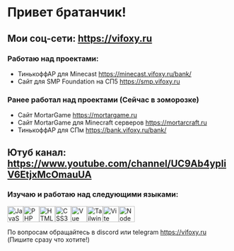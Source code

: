 # Привет братанчик!

## Мои соц-сети: https://vifoxy.ru

### Работаю над проектами:
- ТинькоффАР для Minecast https://minecast.vifoxy.ru/bank/
- Сайт для SMP Foundation на СП5 https://smp.vifoxy.ru

### Ранее работал над проектами (Сейчас в зоморозке)
- Сайт MortarGame https://mortargame.ru
- Сайт MortarGame для Minecraft серверов https://mortarcraft.ru
- ТинькоффАР для СПм https://bank.vifoxy.ru/bank/

## Ютуб канал: https://www.youtube.com/channel/UC9Ab4ypIiV6EtjxMcOmauUA

### Изучаю и работаю над следующими языками:
<p align="left">
<a href="https://developer.mozilla.org/en-US/docs/Web/JavaScript" target="_blank" rel="noreferrer"><img src="https://raw.githubusercontent.com/danielcranney/readme-generator/main/public/icons/skills/javascript-colored.svg" width="36" height="36" alt="JavaScript" /></a><a href="https://www.php.net/" target="_blank" rel="noreferrer"><img src="https://raw.githubusercontent.com/danielcranney/readme-generator/main/public/icons/skills/php-colored.svg" width="36" height="36" alt="PHP" /></a><a href="https://developer.mozilla.org/en-US/docs/Glossary/HTML5" target="_blank" rel="noreferrer"><img src="https://raw.githubusercontent.com/danielcranney/readme-generator/main/public/icons/skills/html5-colored.svg" width="36" height="36" alt="HTML5" /></a><a href="https://www.w3.org/TR/CSS/#css" target="_blank" rel="noreferrer"><img src="https://raw.githubusercontent.com/danielcranney/readme-generator/main/public/icons/skills/css3-colored.svg" width="36" height="36" alt="CSS3" /></a><a href="https://vuejs.org/" target="_blank" rel="noreferrer"><img src="https://raw.githubusercontent.com/danielcranney/readme-generator/main/public/icons/skills/vuejs-colored.svg" width="36" height="36" alt="Vue" /></a><a href="https://tailwindcss.com/" target="_blank" rel="noreferrer"><img src="https://raw.githubusercontent.com/danielcranney/readme-generator/main/public/icons/skills/tailwindcss-colored.svg" width="36" height="36" alt="TailwindCSS" /></a><a href="https://vitejs.dev/" target="_blank" rel="noreferrer"><img src="https://raw.githubusercontent.com/danielcranney/readme-generator/main/public/icons/skills/vite-colored.svg" width="36" height="36" alt="Vite" /></a><a href="https://nodejs.org/en/" target="_blank" rel="noreferrer"><img src="https://raw.githubusercontent.com/danielcranney/readme-generator/main/public/icons/skills/nodejs-colored.svg" width="36" height="36" alt="NodeJS" /></a>
</p>

По вопросам обращайтесь в discord или telegram https://vifoxy.ru (Пишите сразу что хотите!)
